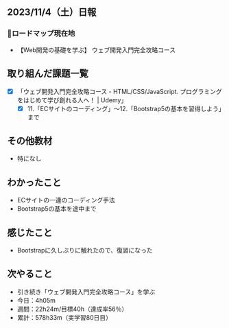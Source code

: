 ## 2023/11/4（土）日報
### :round_pushpin:ロードマップ現在地
- 【Web開発の基礎を学ぶ】 ウェブ開発入門完全攻略コース
## 取り組んだ課題一覧
- [x] 「ウェブ開発入門完全攻略コース - HTML/CSS/JavaScript. プログラミングをはじめて学び創れる人へ！ | Udemy」
  - [x] 11.「ECサイトのコーディング」〜12.「Bootstrap5の基本を習得しよう」まで
## その他教材
- 特になし
## わかったこと
- ECサイトの一連のコーディング手法
- Bootstrap5の基本を途中まで
## 感じたこと
- Bootstrapに久しぶりに触れたので、復習になった
## 次やること
- 引き続き「ウェブ開発入門完全攻略コース」を学ぶ
- 今日：4h05m
- 週間：22h24m/目標40h（達成率56％）
- 累計：578h33m（実学習80日目）
